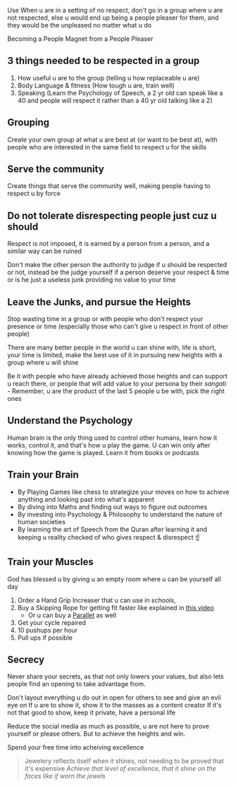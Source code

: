 Use When u are in a setting of no respect, don't go in a group where u are not respected, else u would end up being a people pleaser for them, and they would be the unpleased no matter what u do

Becoming a People Magnet from a People Pleaser
## 3 things needed to be respected in a group
1. How useful u are to the group (telling u how replaceable u are)
2. Body Language & fitness (How tough u are, train well)
3. Speaking (Learn the Psychology of Speech, a 2 yr old can speak like a 40 and people will respect it rather than a 40 yr old talking like a 2)

## Grouping

Create your own group at what u are best at (or want to be best at), with people who are interested in the same field to respect u for the skills
## Serve the community

Create things that serve the community well, making people having to respect u by force

## Do not tolerate disrespecting people just cuz u should

Respect is not imposed, it is earned by a person from a person, and a similar way can be ruined

Don't make the other person the authority to judge if u should be respected or not, instead be the judge yourself if a person deserve your respect & time or is he just a useless junk providing no value to your time
## Leave the Junks, and pursue the Heights

Stop wasting time in a group or with people who don't respect your presence or time (especially those who can't give u respect in front of other people)

There are many better people in the world u can shine with, life is short, your time is limited, make the best use of it in pursuing new heights with a group where u will shine 

Be it with people who have already achieved those heights and can support u reach there, or people that will add value to your persona by their _sangati_ -  Remember, u are the product of the last 5 people u be with, pick the right ones 

## Understand the Psychology 

Human brain is the only thing used to control other humans, learn how it works, control it, and that's how u play the game. U can win only after knowing how the game is played. Learn it from books or podcasts

## Train your Brain 
- By Playing Games like chess to strategize your moves on how to achieve anything and looking past into what's apparent
- By diving into Maths and finding out ways to figure out outcomes
- By investing into Psychology & Philosophy to understand the nature of human societies
- By learning the art of Speech from the Quran after learning it and keeping u reality checked of who gives respect & disrespect ☝️


## Train your Muscles

God has blessed u by giving u an empty room where u can be yourself all day

1. Order a Hand Grip Increaser that u can use in schools,
2. Buy a Skipping Rope for getting fit faster like explained in [this video](https://www.youtube.com/watch?v=Bm56LgM2rVw)
	- Or u can buy a [Parallet](https://youtu.be/T2aDAvMi_Jo?si=9D3uzTANNVGM6qmQ) as well
3. Get your cycle repaired 
4. 10 pushups per hour
5. Pull ups if possible

## Secrecy 

Never share your secrets, as that not only lowers your values, but also lets people find an opening to take advantage from.

Don't layout everything u do out in open for others to see and give an evil eye on
If u are to show it, show it to the masses as a content creator
If it's not that good to show, keep it private, have a personal life

Reduce the social media as much as possible, u are not here to prove yourself or please others. But to achieve the heights and win.

Spend your free time into acheiving excellence

> Jewelery reflects itself when it shines, not needing to be proved that it's expensive
> _Achieve that level of excellence, that it shine on the faces like if worn the jewels_
